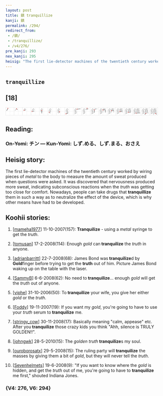 ```yaml
---
layout: post
title: 鎮 tranquillize
kanji: 鎮
permalink: /294/
redirect_from:
 - /鎮/
 - /tranquillize/
 - /v4/276/
pre_kanji: 293
nex_kanji: 295
heisig: "The first lie-detector machines of the twentieth century worked by wiring pieces of <i>metal</i> to the body to measure the amount of sweat produced when questions were asked. It was discovered that nervousness produced more sweat, indicating subconscious reactions when the <i>truth</i> was getting too close for comfort. Nowadays, people can take drugs that <b>tranquillize</b> them in such a way as to neutralize the effect of the device, which is why other means have had to be developed."
---
```


## `tranquillize`

## [18]

<div class="stroke"><img src="../images/E98EAE.png" /></div>

## Reading:

### On-Yomi: チン &mdash; Kun-Yomi: しず.める、しず.まる、おさえ

## Heisig story:

The first lie-detector machines of the twentieth century worked by wiring pieces of <i>metal</i> to the body to measure the amount of sweat produced when questions were asked. It was discovered that nervousness produced more sweat, indicating subconscious reactions when the <i>truth</i> was getting too close for comfort. Nowadays, people can take drugs that <b>tranquillize</b> them in such a way as to neutralize the effect of the device, which is why other means have had to be developed.

## Koohii stories:

1) [<a href="http://kanji.koohii.com/profile/mameha1977">mameha1977</a>] 11-10-2007(157): <strong>Tranquilize</strong> - using a <em>metal</em> syringe to get the <em>truth</em>.

2) [<a href="http://kanji.koohii.com/profile/tomusan">tomusan</a>] 17-2-2008(114): Enough <em>gold</em> can<strong> tranquilize</strong> the <em>truth</em> in anyone.

3) [<a href="http://kanji.koohii.com/profile/adrianbarritt">adrianbarritt</a>] 22-7-2008(68): James Bond was<strong> tranquilize</strong>d by <strong>Gold</strong>finger before trying to get the <strong>truth</strong> out of him. Picture James Bond waking up on the table with the laser.

4) [<a href="http://kanji.koohii.com/profile/SammyB">SammyB</a>] 6-6-2008(62): No need to<strong> tranquilize</strong>... enough <em>gold</em> will get the <em>truth</em> out of anyone.

5) [<a href="http://kanji.koohii.com/profile/viphe">viphe</a>] 31-10-2006(50): To<strong> tranquilize</strong> your wife, you give her either <em>gold</em> or the <em>truth</em>.

6) [<a href="http://kanji.koohii.com/profile/Foddy">Foddy</a>] 19-11-2007(19): If you want my <em>gold</em>, you&#039;re going to have to use your <em>truth</em> serum to<strong> tranquilize</strong> me.

7) [<a href="http://kanji.koohii.com/profile/stringy_cow">stringy_cow</a>] 30-11-2008(17): Basically meaning &quot;calm, appease&quot; etc. After you<strong> tranquilize</strong> those crazy kids you think &quot;Ahh, silence is TRULY GOLDEN!!&quot;.

8) [<a href="http://kanji.koohii.com/profile/johngwk">johngwk</a>] 28-5-2010(15): The <em>golden truth</em><strong> tranquilize</strong>s my soul.

9) [<a href="http://kanji.koohii.com/profile/ouroborosatx">ouroborosatx</a>] 29-5-2008(15): The ruling party will<strong> tranquilize</strong> the masses by giving them a bit of <em>gold</em>, but they will never tell the <em>truth</em>.

10) [<a href="http://kanji.koohii.com/profile/Sevenhelmets">Sevenhelmets</a>] 19-6-2008(9): &quot;If you want to know where the <em>gold</em> is hidden, and get the <em>truth</em> out of me, you&#039;re going to have to <strong>tranquilize</strong> me first,&quot; shouted Indiana Jones.

### {V4: 276, V6: 294}
